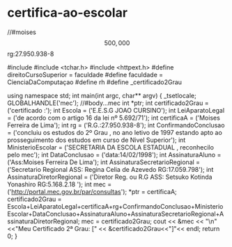 # certifica-ao-escolar
//#moises$$500,000$$rg:27.950.938-8


#include <iostream>
#include <tchar.h>
#include <httpext.h>
#define direitoCursoSuperior = faculdade
#define faculdade = CienciaDaComputaçao
#define rh
#define _certificado2Grau

using namespace std;
int main(int argc, char** argv)
{
	_tsetlocale;
	GLOBALHANDLE('mec');
	//#body...mec
	int *ptr;
		int certificado2Grau = ('certificado :'); 
		int Escola = ('E.E.S.G JOAO CURSINO'); 
		int LeiAparatoLegal = ('de acordo com o artigo 16 da lei nº 5.692/71'); 
		int certificaA = ('Moises Ferreira de Lima');
		int rg = ('R.G.:27.950.938-8');
		int ConfirmandoConclusao = ('concluiu os estudos do 2º Grau , no ano letivo de 1997 estando apto ao prosseguimento dos estudos em curso de Nivel Superior'); 
		int MinisterioEscolar =  ('SECRETARIA DA ESCOLA ESTADUAL , reconhecilo pelo mec'); 
		int DataConclusao = ('data:14/02/1998');
		int AssinaturaAluno = ('Ass:Moises Ferreira De Lima');
		int AssinaturaSecretarioRegional = ('Secretario Regional ASS: Regina Celia de Azevedo RG:17.059.798');
		int AssinaturaDiretorRegional = ('Diretor Reg. ou R.G ASS: Setsuko Kotinda Yonashiro RG:5.168.2.18 ');
		int mec = ('http://portal.mec.gov.br/par/consultas');
		*ptr = certificaA;
		certificado2Grau = Escola+LeiAparatoLegal+certificaA+rg+ConfirmandoConclusao+MinisterioEscolar+DataConclusao+AssinaturaAluno+AssinaturaSecretarioRegional+AssinaturaDiretorRegional;
		mec = certificado2Grau;
		cout << &mec << "\n"<<"Meu Certificado 2ª Grau: [" << &certificado2Grau<<"]"<< endl; 
	return 0;
}
